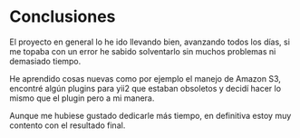# Conclusiones

El proyecto en general lo he ido llevando bien, avanzando todos los días, si me topaba con un error he sabido solventarlo sin muchos problemas ni demasiado tiempo.

He aprendido cosas nuevas como por ejemplo el manejo de Amazon S3, encontré algún plugins para yii2 que estaban obsoletos y decidí hacer lo mismo que el plugin pero a mi manera.

Aunque me hubiese gustado dedicarle más tiempo, en definitiva estoy muy contento con el resultado final.
